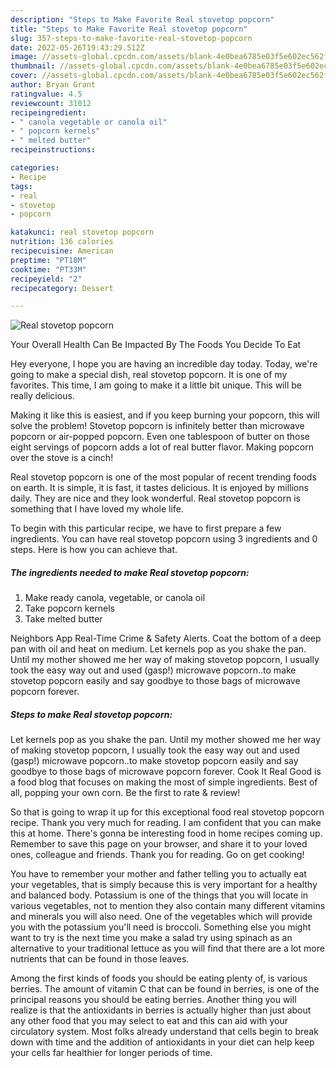 ```yaml
---
description: "Steps to Make Favorite Real stovetop popcorn"
title: "Steps to Make Favorite Real stovetop popcorn"
slug: 357-steps-to-make-favorite-real-stovetop-popcorn
date: 2022-05-26T19:43:29.512Z
image: //assets-global.cpcdn.com/assets/blank-4e0bea6785e03f5e602ec562f230caae08da540cada707380b4fe1bbebba43da.png
thumbnail: //assets-global.cpcdn.com/assets/blank-4e0bea6785e03f5e602ec562f230caae08da540cada707380b4fe1bbebba43da.png
cover: //assets-global.cpcdn.com/assets/blank-4e0bea6785e03f5e602ec562f230caae08da540cada707380b4fe1bbebba43da.png
author: Bryan Grant
ratingvalue: 4.5
reviewcount: 31012
recipeingredient:
- " canola vegetable or canola oil"
- " popcorn kernels"
- " melted butter"
recipeinstructions:

categories:
- Recipe
tags:
- real
- stovetop
- popcorn

katakunci: real stovetop popcorn 
nutrition: 136 calories
recipecuisine: American
preptime: "PT18M"
cooktime: "PT33M"
recipeyield: "2"
recipecategory: Dessert

---
```



![Real stovetop popcorn](//assets-global.cpcdn.com/assets/blank-4e0bea6785e03f5e602ec562f230caae08da540cada707380b4fe1bbebba43da.png)

Your Overall Health Can Be Impacted By The Foods You Decide To Eat

Hey everyone, I hope you are having an incredible day today. Today, we're going to make a special dish, real stovetop popcorn. It is one of my favorites. This time, I am going to make it a little bit unique. This will be really delicious.

Making it like this is easiest, and if you keep burning your popcorn, this will solve the problem! Stovetop popcorn is infinitely better than microwave popcorn or air-popped popcorn. Even one tablespoon of butter on those eight servings of popcorn adds a lot of real butter flavor. Making popcorn over the stove is a cinch!

Real stovetop popcorn is one of the most popular of recent trending foods on earth. It is simple, it is fast, it tastes delicious. It is enjoyed by millions daily. They are nice and they look wonderful. Real stovetop popcorn is something that I have loved my whole life.


To begin with this particular recipe, we have to first prepare a few ingredients. You can have real stovetop popcorn using 3 ingredients and 0 steps. Here is how you can achieve that.

<!--inarticleads1-->

##### The ingredients needed to make Real stovetop popcorn:

1. Make ready  canola, vegetable, or canola oil
1. Take  popcorn kernels
1. Take  melted butter


Neighbors App Real-Time Crime &amp; Safety Alerts. Coat the bottom of a deep pan with oil and heat on medium. Let kernels pop as you shake the pan. Until my mother showed me her way of making stovetop popcorn, I usually took the easy way out and used (gasp!) microwave popcorn..to make stovetop popcorn easily and say goodbye to those bags of microwave popcorn forever. 

<!--inarticleads2-->

##### Steps to make Real stovetop popcorn:



Let kernels pop as you shake the pan. Until my mother showed me her way of making stovetop popcorn, I usually took the easy way out and used (gasp!) microwave popcorn..to make stovetop popcorn easily and say goodbye to those bags of microwave popcorn forever. Cook It Real Good is a food blog that focuses on making the most of simple ingredients. Best of all, popping your own corn. Be the first to rate &amp; review! 

So that is going to wrap it up for this exceptional food real stovetop popcorn recipe. Thank you very much for reading. I am confident that you can make this at home. There's gonna be interesting food in home recipes coming up. Remember to save this page on your browser, and share it to your loved ones, colleague and friends. Thank you for reading. Go on get cooking!

You have to remember your mother and father telling you to actually eat your vegetables, that is simply because this is very important for a healthy and balanced body. Potassium is one of the things that you will locate in various vegetables, not to mention they also contain many different vitamins and minerals you will also need. One of the vegetables which will provide you with the potassium you'll need is broccoli. Something else you might want to try is the next time you make a salad try using spinach as an alternative to your traditional lettuce as you will find that there are a lot more nutrients that can be found in those leaves.

Among the first kinds of foods you should be eating plenty of, is various berries. The amount of vitamin C that can be found in berries, is one of the principal reasons you should be eating berries. Another thing you will realize is that the antioxidants in berries is actually higher than just about any other food that you may select to eat and this can aid with your circulatory system. Most folks already understand that cells begin to break down with time and the addition of antioxidants in your diet can help keep your cells far healthier for longer periods of time.
